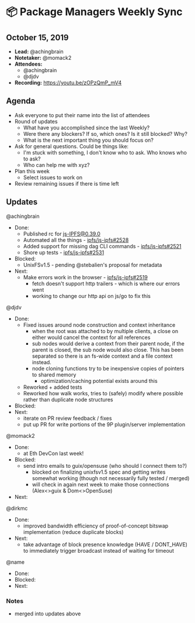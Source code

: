 # 📦 Package Managers Weekly Sync

## October 15, 2019

- **Lead:** @achingbrain
- **Notetaker:** @momack2
- **Attendees:**
  - @achingbrain
  - @djdv
- **Recording:** https://youtu.be/zOPzQmP_mV4

## Agenda

- Ask everyone to put their name into the list of attendees
- Round of updates
  - What have you accomplished since the last Weekly?
  - Were there any blockers? If so, which ones? Is it still blocked? Why?
  - What is the next important thing you should focus on?
- Ask for general questions. Could be things like:
  - I'm stuck with something, I don't know who to ask. Who knows who to ask?
  - Who can help me with xyz?
- Plan this week
  - Select issues to work on
- Review remaining issues if there is time left

## Updates

@achingbrain
- Done:
  - Published rc for js-IPFS@0.39.0
  - Automated all the things - [ipfs/js-ipfs#2528](https://github.com/ipfs/js-ipfs/pull/2528)
  - Added support for missing dag CLI commands - [ipfs/js-ipfs#2521](https://github.com/ipfs/js-ipfs/pull/2521)
  - Shore up tests - [ipfs/js-ipfs#2531](https://github.com/ipfs/js-ipfs/pull/2531)
- Blocked:
  - UnixFSv1.5 - pending @stebalien's proposal for metadata
- Next:
  - Make errors work in the browser - [ipfs/js-ipfs#2519](https://github.com/ipfs/js-ipfs/issues/2519)
    - fetch doesn't support http trailers - which is where our errors went
    - working to change our http api on js/go to fix this
  
@djdv
- Done:
  - Fixed issues around node construction and context inheritance
    - when the root was attached to by multiple clients, a close on either would cancel the context for all references
    - sub nodes would derive a context from their parent node, if the parent is closed, the sub node would also close. This has been separated so there is an fs-wide context and a file context instead.
    - node cloning functions try to be inexpensive copies of pointers to shared memory
      - optimization/caching potential exists around this
  - Reworked + added tests
  - Reworked how walk works, tries to (safely) modify where possible rather than duplicate node structures
- Blocked:
- Next:
  - iterate on PR review feedback / fixes
  - put up PR for write portions of the 9P plugin/server implementation

@momack2
- Done:
  - at Eth DevCon last week!
- Blocked:
  - send intro emails to guix/opensuse (who should I connect them to?)
    - blocked on finalizing unixfsv1.5 spec and getting writes somewhat working (though not necessarily fully tested / merged)
    - will check in again next week to make those connections (Alex<>guix & Dom<>OpenSuse)
- Next:

@dirkmc
- Done:
  - improved bandwidth efficiency of proof-of-concept bitswap implementation
    (reduce duplicate blocks)
- Next:
  - take advantage of block presence knowledge (HAVE / DONT_HAVE) to immediately
    trigger broadcast instead of waiting for timeout

@name
- Done:
- Blocked:
- Next:

### Notes
- merged into updates above
